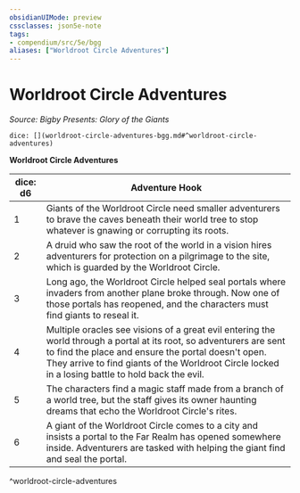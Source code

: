 ```yaml
---
obsidianUIMode: preview
cssclasses: json5e-note
tags:
- compendium/src/5e/bgg
aliases: ["Worldroot Circle Adventures"]
---
```

# Worldroot Circle Adventures
*Source: Bigby Presents: Glory of the Giants* 

`dice: [](worldroot-circle-adventures-bgg.md#^worldroot-circle-adventures)`

**Worldroot Circle Adventures**

| dice: d6 | Adventure Hook |
|----------|----------------|
| 1 | Giants of the Worldroot Circle need smaller adventurers to brave the caves beneath their world tree to stop whatever is gnawing or corrupting its roots. |
| 2 | A druid who saw the root of the world in a vision hires adventurers for protection on a pilgrimage to the site, which is guarded by the Worldroot Circle. |
| 3 | Long ago, the Worldroot Circle helped seal portals where invaders from another plane broke through. Now one of those portals has reopened, and the characters must find giants to reseal it. |
| 4 | Multiple oracles see visions of a great evil entering the world through a portal at its root, so adventurers are sent to find the place and ensure the portal doesn't open. They arrive to find giants of the Worldroot Circle locked in a losing battle to hold back the evil. |
| 5 | The characters find a magic staff made from a branch of a world tree, but the staff gives its owner haunting dreams that echo the Worldroot Circle's rites. |
| 6 | A giant of the Worldroot Circle comes to a city and insists a portal to the Far Realm has opened somewhere inside. Adventurers are tasked with helping the giant find and seal the portal. |
^worldroot-circle-adventures